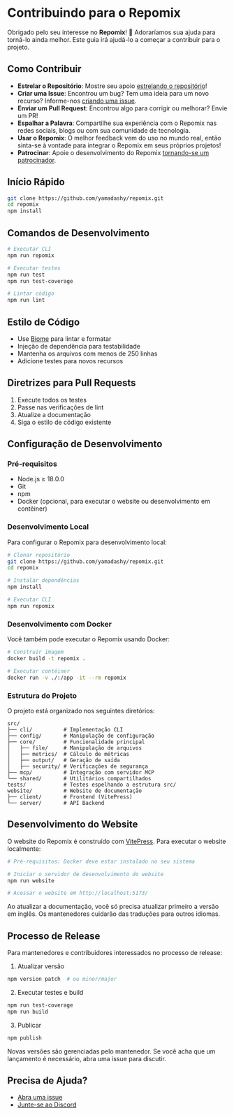 # Contribuindo para o Repomix

Obrigado pelo seu interesse no **Repomix**! 🚀 Adoraríamos sua ajuda para torná-lo ainda melhor. Este guia irá ajudá-lo a começar a contribuir para o projeto.

## Como Contribuir

- **Estrelar o Repositório**: Mostre seu apoio [estrelando o repositório](https://github.com/yamadashy/repomix)!
- **Criar uma Issue**: Encontrou um bug? Tem uma ideia para um novo recurso? Informe-nos [criando uma issue](https://github.com/yamadashy/repomix/issues).
- **Enviar um Pull Request**: Encontrou algo para corrigir ou melhorar? Envie um PR!
- **Espalhar a Palavra**: Compartilhe sua experiência com o Repomix nas redes sociais, blogs ou com sua comunidade de tecnologia.
- **Usar o Repomix**: O melhor feedback vem do uso no mundo real, então sinta-se à vontade para integrar o Repomix em seus próprios projetos!
- **Patrocinar**: Apoie o desenvolvimento do Repomix [tornando-se um patrocinador](https://github.com/sponsors/yamadashy).

## Início Rápido

```bash
git clone https://github.com/yamadashy/repomix.git
cd repomix
npm install
```

## Comandos de Desenvolvimento

```bash
# Executar CLI
npm run repomix

# Executar testes
npm run test
npm run test-coverage

# Lintar código
npm run lint
```

## Estilo de Código

- Use [Biome](https://biomejs.dev/) para lintar e formatar
- Injeção de dependência para testabilidade
- Mantenha os arquivos com menos de 250 linhas
- Adicione testes para novos recursos

## Diretrizes para Pull Requests

1. Execute todos os testes
2. Passe nas verificações de lint
3. Atualize a documentação
4. Siga o estilo de código existente

## Configuração de Desenvolvimento

### Pré-requisitos

- Node.js ≥ 18.0.0
- Git
- npm
- Docker (opcional, para executar o website ou desenvolvimento em contêiner)

### Desenvolvimento Local

Para configurar o Repomix para desenvolvimento local:

```bash
# Clonar repositório
git clone https://github.com/yamadashy/repomix.git
cd repomix

# Instalar dependências
npm install

# Executar CLI
npm run repomix
```

### Desenvolvimento com Docker

Você também pode executar o Repomix usando Docker:

```bash
# Construir imagem
docker build -t repomix .

# Executar contêiner
docker run -v ./:/app -it --rm repomix
```

### Estrutura do Projeto

O projeto está organizado nos seguintes diretórios:

```
src/
├── cli/          # Implementação CLI
├── config/       # Manipulação de configuração
├── core/         # Funcionalidade principal
│   ├── file/     # Manipulação de arquivos
│   ├── metrics/  # Cálculo de métricas
│   ├── output/   # Geração de saída
│   ├── security/ # Verificações de segurança
├── mcp/          # Integração com servidor MCP
└── shared/       # Utilitários compartilhados
tests/            # Testes espelhando a estrutura src/
website/          # Website de documentação
├── client/       # Frontend (VitePress)
└── server/       # API Backend
```

## Desenvolvimento do Website

O website do Repomix é construído com [VitePress](https://vitepress.dev/). Para executar o website localmente:

```bash
# Pré-requisitos: Docker deve estar instalado no seu sistema

# Iniciar o servidor de desenvolvimento do website
npm run website

# Acessar o website em http://localhost:5173/
```

Ao atualizar a documentação, você só precisa atualizar primeiro a versão em inglês. Os mantenedores cuidarão das traduções para outros idiomas.

## Processo de Release

Para mantenedores e contribuidores interessados no processo de release:

1. Atualizar versão
```bash
npm version patch  # ou minor/major
```

2. Executar testes e build
```bash
npm run test-coverage
npm run build
```

3. Publicar
```bash
npm publish
```

Novas versões são gerenciadas pelo mantenedor. Se você acha que um lançamento é necessário, abra uma issue para discutir.

## Precisa de Ajuda?

- [Abra uma issue](https://github.com/yamadashy/repomix/issues)
- [Junte-se ao Discord](https://discord.gg/wNYzTwZFku)
